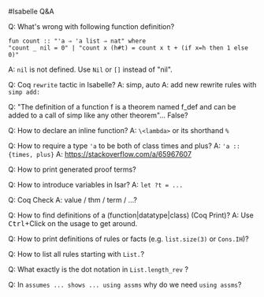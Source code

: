 #Isabelle Q&A

Q: What's wrong with following function definition?
```
fun count :: "'a ⇒ 'a list ⇒ nat" where
"count _ nil = 0" | "count x (h#t) = count x t + (if x=h then 1 else 0)"
```
A: `nil` is not defined. Use `Nil` or `[]` instead of "nil".

Q: Coq `rewrite` tactic in Isabelle?
A: simp, auto
A: add new rewrite rules with `simp add: `

Q: "The definition of a function f is a theorem named f_def and can be added to a call of simp like any other theorem"... False?

Q: How to declare an inline function?
A: `\<lambda>` or its shorthand `%`

Q: How to require a type `'a` to be both of class times and plus?
A: `'a :: {times, plus}`
A: https://stackoverflow.com/a/65967607

Q: How to print generated proof terms?

Q: How to introduce variables in Isar?
A: `let ?t = ... `

Q: Coq Check
A: value / thm / term / ...?

Q: How to find definitions of a (function|datatype|class) (Coq Print)?
A: Use <kbd>Ctrl</kbd>+Click on the usage to get around.

Q: How to print definitions of rules or facts (e.g. `list.size(3)` or `Cons.IH`)?

Q: How to list all rules starting with `List.`?

Q: What exactly is the dot notation in `List.length_rev` ?

Q: In `assumes ... shows ... using assms` why do we need `using assms`?
